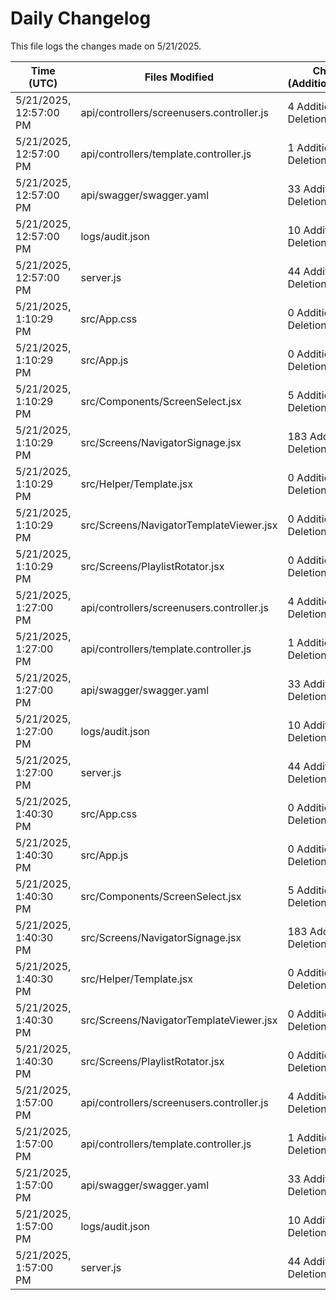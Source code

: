 # Daily Changelog

This file logs the changes made on 5/21/2025.

| Time (UTC)             | Files Modified                    | Changes (Addition/Deletion) |
|------------------------|-----------------------------------|-----------------------------|
| 5/21/2025, 12:57:00 PM | api/controllers/screenusers.controller.js | 4 Additions & 4 Deletions |
| 5/21/2025, 12:57:00 PM | api/controllers/template.controller.js | 1 Additions & 0 Deletions |
| 5/21/2025, 12:57:00 PM | api/swagger/swagger.yaml | 33 Additions & 0 Deletions |
| 5/21/2025, 12:57:00 PM | logs/audit.json | 10 Additions & 10 Deletions |
| 5/21/2025, 12:57:00 PM | server.js | 44 Additions & 44 Deletions |
| 5/21/2025, 1:10:29 PM | src/App.css | 0 Additions & 0 Deletions|
| 5/21/2025, 1:10:29 PM | src/App.js | 0 Additions & 2 Deletions|
| 5/21/2025, 1:10:29 PM | src/Components/ScreenSelect.jsx | 5 Additions & 14 Deletions|
| 5/21/2025, 1:10:29 PM | src/Screens/NavigatorSignage.jsx | 183 Additions & 2 Deletions|
| 5/21/2025, 1:10:29 PM | src/Helper/Template.jsx | 0 Additions & 0 Deletions|
| 5/21/2025, 1:10:29 PM | src/Screens/NavigatorTemplateViewer.jsx | 0 Additions & 0 Deletions|
| 5/21/2025, 1:10:29 PM | src/Screens/PlaylistRotator.jsx | 0 Additions & 0 Deletions|
| 5/21/2025, 1:27:00 PM | api/controllers/screenusers.controller.js | 4 Additions & 4 Deletions|
| 5/21/2025, 1:27:00 PM | api/controllers/template.controller.js | 1 Additions & 0 Deletions|
| 5/21/2025, 1:27:00 PM | api/swagger/swagger.yaml | 33 Additions & 0 Deletions|
| 5/21/2025, 1:27:00 PM | logs/audit.json | 10 Additions & 10 Deletions|
| 5/21/2025, 1:27:00 PM | server.js | 44 Additions & 44 Deletions|
| 5/21/2025, 1:40:30 PM | src/App.css | 0 Additions & 0 Deletions|
| 5/21/2025, 1:40:30 PM | src/App.js | 0 Additions & 2 Deletions|
| 5/21/2025, 1:40:30 PM | src/Components/ScreenSelect.jsx | 5 Additions & 14 Deletions|
| 5/21/2025, 1:40:30 PM | src/Screens/NavigatorSignage.jsx | 183 Additions & 2 Deletions|
| 5/21/2025, 1:40:30 PM | src/Helper/Template.jsx | 0 Additions & 0 Deletions|
| 5/21/2025, 1:40:30 PM | src/Screens/NavigatorTemplateViewer.jsx | 0 Additions & 0 Deletions|
| 5/21/2025, 1:40:30 PM | src/Screens/PlaylistRotator.jsx | 0 Additions & 0 Deletions|
| 5/21/2025, 1:57:00 PM | api/controllers/screenusers.controller.js | 4 Additions & 4 Deletions|
| 5/21/2025, 1:57:00 PM | api/controllers/template.controller.js | 1 Additions & 0 Deletions|
| 5/21/2025, 1:57:00 PM | api/swagger/swagger.yaml | 33 Additions & 0 Deletions|
| 5/21/2025, 1:57:00 PM | logs/audit.json | 10 Additions & 10 Deletions|
| 5/21/2025, 1:57:00 PM | server.js | 44 Additions & 44 Deletions|
